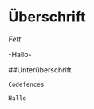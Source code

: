 # Überschrift
*Fett*

-Hallo-


##Unterüberschrift

```
Codefences

Hallo
```

[]("C:\Users\David.Weinberger\Downloads\OIP.webp")
